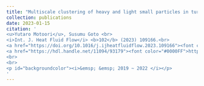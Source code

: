 ```yaml
---
title: "Multiscale clustering of heavy and light small particles in turbulent channel flow at high Reynolds numbers"
collection: publications
date: 2023-01-15
citation: '
<u>Yutaro Motoori</u>, Susumu Goto <br> 
<i>Int. J. Heat Fluid Flow</i> <b>102</b> (2023) 109166.<br>
<a href="https://doi.org/10.1016/j.ijheatfluidflow.2023.109166"><font color="#0000FF">https://doi.org/10.1016/j.ijheatfluidflow.2023.109166</font></a><br>
<a href="https://hdl.handle.net/11094/93179"><font color="#0000FF">https://hdl.handle.net/11094/93179</font></a> (Open Access)
<br>
<br>
<p id="backgroundcolor"><i>&emsp; &emsp; 2019 ~ 2022 </i></p>
'
---
```

